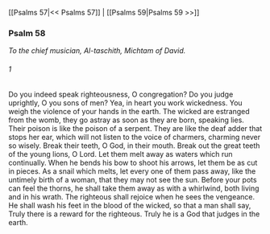 [[Psalms 57|<< Psalms 57]]  |  [[Psalms 59|Psalms 59 >>]]

### Psalm 58

*To the chief musician, Al-taschith, Michtam of David.*

###### 1
Do you indeed speak righteousness, O congregation? Do you judge uprightly, O you sons of men? Yea, in heart you work wickedness. You weigh the violence of your hands in the earth. The wicked are estranged from the womb, they go astray as soon as they are born, speaking lies. Their poison is like the poison of a serpent. They are like the deaf adder that stops her ear, which will not listen to the voice of charmers, charming never so wisely. Break their teeth, O God, in their mouth. Break out the great teeth of the young lions, O Lord. Let them melt away as waters which run continually. When he bends his bow to shoot his arrows, let them be as cut in pieces. As a snail which melts, let every one of them pass away, like the untimely birth of a woman, that they may not see the sun. Before your pots can feel the thorns, he shall take them away as with a whirlwind, both living and in his wrath. The righteous shall rejoice when he sees the vengeance. He shall wash his feet in the blood of the wicked, so that a man shall say, Truly there is a reward for the righteous. Truly he is a God that judges in the earth.